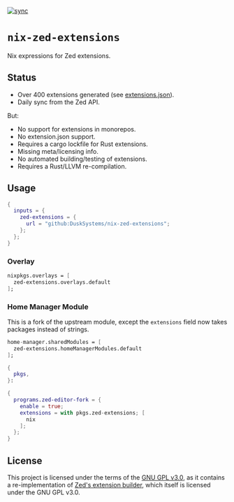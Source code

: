 [![sync](https://github.com/DuskSystems/nix-zed-extensions/actions/workflows/sync.yml/badge.svg)](https://github.com/DuskSystems/nix-zed-extensions/actions/workflows/sync.yml)

# `nix-zed-extensions`

Nix expressions for Zed extensions.

## Status

- Over 400 extensions generated (see [extensions.json](extensions.json)).
- Daily sync from the Zed API.

But:

- No support for extensions in monorepos.
- No extension.json support.
- Requires a cargo lockfile for Rust extensions.
- Missing meta/licensing info.
- No automated building/testing of extensions.
- Requires a Rust/LLVM re-compilation.

## Usage

```nix
{
  inputs = {
    zed-extensions = {
      url = "github:DuskSystems/nix-zed-extensions";
    };
  };
}
```

### Overlay

```nix
nixpkgs.overlays = [
  zed-extensions.overlays.default
];
```

### Home Manager Module

This is a fork of the upstream module, except the `extensions` field now takes packages instead of strings.

```nix
home-manager.sharedModules = [
  zed-extensions.homeManagerModules.default
];
```

```nix
{
  pkgs,
}:

{
  programs.zed-editor-fork = {
    enable = true;
    extensions = with pkgs.zed-extensions; [
      nix
    ];
  };
}
```

## License

This project is licensed under the terms of the [GNU GPL v3.0](LICENSE), as it contains a re-implementation of [Zed's extension builder](https://github.com/zed-industries/zed/tree/main/crates/extension), which itself is licensed under the GNU GPL v3.0.
